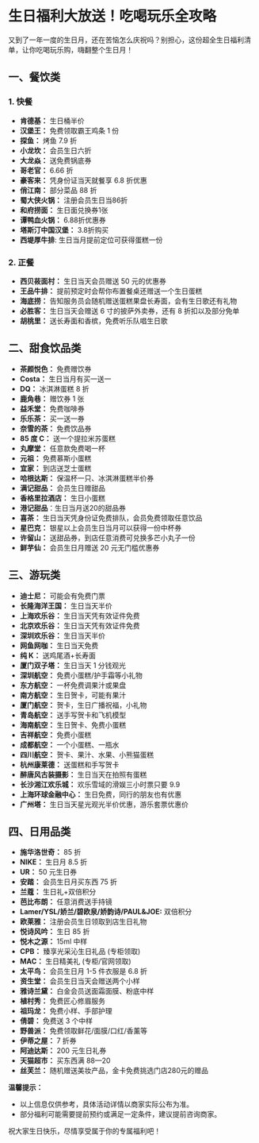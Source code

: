 # 生日福利大放送！吃喝玩乐全攻略

又到了一年一度的生日月，还在苦恼怎么庆祝吗？别担心，这份超全生日福利清单，让你吃喝玩乐购，嗨翻整个生日月！

## 一、餐饮类

### 1. 快餐

*   **肯德基：** 生日桶半价
*   **汉堡王：** 免费领取霸王鸡条 1 份
*   **探鱼：** 烤鱼 7.9 折
*   **小龙坎：** 会员生日六折
*   **大龙焱：** 送免费锅底券
*   **哥老官：** 6.66 折
*   **豪客来：** 凭身份证当天就餐享 6.8 折优惠
*   **俏江南：** 部分菜品 88 折
*   **蜀大侠火锅：** 注册会员生日当86折
*   **和府捞面：** 生日面兑换券1张
*   **谭鸭血火锅：** 6.88折优惠券
*   **塔斯汀中国汉堡：** 3.8折购买
*   **西堤厚牛排**: 生日当月提前定位可获得蛋糕一份

### 2. 正餐

*   **西贝莜面村：** 生日当天会员赠送 50 元的优惠券
*   **王品牛排：** 提前预定时会帮你布置餐桌还赠送一个生日蛋糕
*   **海底捞：** 告知服务员会随机赠送蛋糕果盘长寿面，会有生日歌还有礼物
*   **必胜客：** 生日当天会赠送 6 寸的披萨外卖券，还有 8 折扣以及部分免单
*   **胡桃里：** 送长寿面和香槟，免费听乐队唱生日歌

## 二、甜食饮品类

*   **茶颜悦色：** 免费赠饮券
*   **Costa：** 生日当月有买一送一
*   **DQ：** 冰淇淋蛋糕 8 折
*   **鹿角巷：** 赠饮券 1 张
*   **益禾堂：** 免费咖啡券
*   **乐乐茶：** 买一送一券
*   **奈雪的茶：** 免费饮品券
*   **85 度 C：** 送一个提拉米苏蛋糕
*   **丸摩堂：** 任意款免费喝一杯
*   **元祖：** 免费慕斯小蛋糕
*   **宜家：** 到店送芝士蛋糕
*   **哈根达斯：** 保温杯一只、冰淇淋蛋糕半价券
*   **满记甜品：** 会员生日赠甜品
*   **香格里拉酒店：** 生日小蛋糕
*   **港记甜品**：生日当月送20的甜品券
*   **喜茶：** 生日当天凭身份证免费排队，会员免费领取任意饮品
*   **星巴克：** 银星以上会员生日当月可以获得一份中杯券
*   **许留山：** 送甜品券，到店任意消费可兑换多芒小丸子一份
*   **鲜芋仙：** 会员生日月赠送 20 元无门槛优惠券

## 三、游玩类

*   **迪士尼：** 可能会有免费门票
*   **长隆海洋王国：** 生日当天半价
*   **上海欢乐谷：** 生日当天凭有效证件免费
*   **北京欢乐谷：** 生日当天凭有效证件免费
*   **深圳欢乐谷：** 生日当天半价
*   **网鱼网咖：** 生日当天免费
*   **纯 K：** 送鸡尾酒+长寿面
*   **厦门双子塔：** 生日当天 1 分钱观光
*   **深圳航空：** 免费小蛋糕/护手霜等小礼物
*   **东方航空：** 一杯免费调果汁或果盘
*   **南方航空：** 生日贺卡，可能有果汁
*   **厦门航空：** 贺卡，生日广播祝福，小礼物
*   **青岛航空：** 送手写贺卡和飞机模型
*   **海南航空：** 生日贺卡、免费小蛋糕
*   **吉祥航空：** 免费小蛋糕
*   **成都航空：** 一个小蛋糕、一瓶水
*   **四川航空：** 贺卡、果汁、水果、小熊猫蛋糕
*   **杭州康莱德：** 送蛋糕和手写贺卡
*   **醉唐风古装摄影：** 生日当天在拍照有蛋糕
*   **长沙湘江欢乐城：** 欢乐雪域的滑娱三小时票只要 9.9
*   **上海环球金融中心：** 生日免费，同行的朋友也有优惠
*   **广州塔：** 生日当天星光观光半价优惠，游乐套票优惠价

## 四、日用品类

*   **施华洛世奇：** 85 折
*   **NIKE：** 生日月 8.5 折
*   **UR：** 50 元生日券
*   **安踏：** 会员生日月买东西 75 折
*   **兰蔻：** 生日礼+双倍积分
*   **芭比布朗：** 任意消费送手持镜
*   **Lamer/YSL/娇兰/碧欧泉/娇韵诗/PAUL&JOE:** 双倍积分
*   **欧莱雅：** 注册会员生日领取到店生日礼物
*   **悦诗风吟：** 生日 85 折
*   **悦木之源：** 15ml 中样
*   **CPB：** 臻享光采沁生日礼品 (专柜领取)
*   **MAC：** 生日精美礼 (专柜/官网领取)
*   **太平鸟：** 会员生日月 1-5 件衣服是 6.8 折
*   **资生堂：** 会员生日当天会赠送两个小样
*   **雅诗兰黛：** 白金会员送面霜面膜、粉底中样
*   **植村秀：** 免费匠心修眉服务
*   **祖玛龙：** 免费小样、手部护理
*   **倩碧：** 免费送 3 个中样
*   **野兽派：** 免费领取鲜花/面膜/口红/香薰等
*   **伊蒂之屋：** 7 折券
*   **阿迪达斯：** 200 元生日礼券
*   **天猫超市：** 买东西满 88—20
*   **丝芙兰：** 随机赠送美妆产品，金卡免费挑选门店280元的赠品

**温馨提示：**

*   以上信息仅供参考，具体活动详情以商家实际公布为准。
*   部分福利可能需要提前预约或满足一定条件，建议提前咨询商家。

祝大家生日快乐，尽情享受属于你的专属福利吧！
